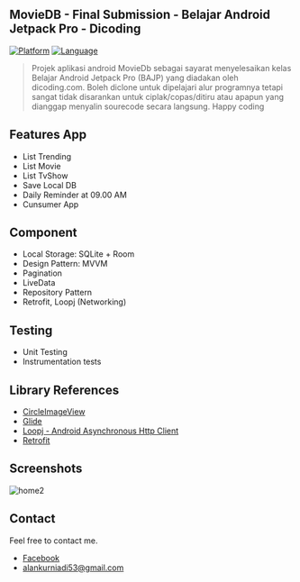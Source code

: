 ## MovieDB - Final Submission - Belajar Android Jetpack Pro - Dicoding
[![Platform](https://img.shields.io/badge/platform-Android-green)](https://github.com/alankurniadi12/GithubUser/blob/master/app/build.gradle)
[![Language](https://img.shields.io/badge/language-Kotlin-blue)](https://github.com/alankurniadi12/GithubUser/blob/master/app/build.gradle)


> Projek aplikasi android MovieDb sebagai sayarat menyelesaikan kelas Belajar Android  Jetpack Pro (BAJP) yang diadakan oleh dicoding.com. Boleh diclone untuk dipelajari alur programnya tetapi sangat tidak disarankan untuk ciplak/copas/ditiru atau apapun yang dianggap menyalin sourecode secara langsung. Happy coding

## Features App
* List Trending
* List Movie 
* List TvShow
* Save Local DB
* Daily Reminder at 09.00 AM
* Cunsumer App

## Component
* Local Storage: SQLite + Room
* Design Pattern: MVVM
* Pagination
* LiveData
* Repository Pattern
* Retrofit, Loopj (Networking)

## Testing
* Unit Testing
* Instrumentation tests

## Library References
* [CircleImageView](https://github.com/hdodenhof/CircleImageView)
* [Glide](https://github.com/bumptech/glide)
* [Loopj - Android Asynchronous Http Client](http://loopj.com/android-async-http)
* [Retrofit](https://github.com/square/retrofit)

## Screenshots
![home2](https://user-images.githubusercontent.com/39579462/94994829-7172a600-05c4-11eb-883e-a7fe0261771d.png)

## Contact 
Feel free to contact me.
* [Facebook](https://web.facebook.com/alankurniadii)
* [alankurniadi53@gmail.com](mailto:alankurniadi53@gmail.com)
